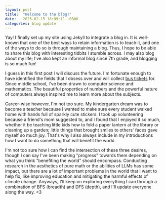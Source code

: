 ```yaml
---
layout: post
title:  "Welcome to the blog!"
date:   2025-02-15 18:09:11 -0800
categories: blog update
---
```

Yay! I finally set up my site using Jekyll to integrate a blog in. It is well-known that one of the best ways to retain information is to teach it, and one of the ways to do so is through maintaining a blog. Thus, I hope to be able to share this blog with interesting tidbits I stumble across. I may also blog about my life; I've also kept an informal blog since 7th grade, and blogging is so much fun! 

I guess in this first post I will discuss the future. I'm fortunate enough to have identified the fields that I obsess over and will collect [bus tickets](https://www.paulgraham.com/genius.html) for. Since middle school, I've been drawn to computer science and mathematics. The beautiful properties of numbers and the powerful nature of computers always inspired me to learn more about the subjects.

Career-wise however, I'm not too sure. My kindergarten dream was to become a teacher because I wanted to make sure every student walked home with hands full of sparkly cute stickers. I took up volunteering because a friend's mom suggested to, and I found that I enjoyed it so much, whether it be teaching little kids how to fold a paper lantern at the library or cleaning up a garden; little things that brought smiles to others' faces gave myself so much joy. That's why I also always include in my introductions how I want to do something that will benefit the world. 

I'm not too sure how I can find the intersection of these three desires, though I can say I've been making "progress" towards them depending on what you think "benefiting the world" should encompass. Conducting research in the aesthetics of pure math or the abilities of LLMs has some impact, but there are a lot of important problems in the world that I want to help fix, like improving education and mitigating the harmful effects of climate change. Anyways, I'll keep on exploring everything I can through a combination of BFS (breadth) and DFS (depth), and I'll update everyone along the way. <3